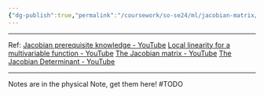 ```yaml
---
{"dg-publish":true,"permalink":"/coursework/so-se24/ml/jacobian-matrix/","noteIcon":""}
---
```


---
Ref: 
[Jacobian prerequisite knowledge - YouTube](https://www.youtube.com/watch?v=VmfTXVG9S0U&list=PLSQl0a2vh4HC5feHa6Rc5c0wbRTx56nF7&index=69&pp=iAQB)
[Local linearity for a multivariable function - YouTube](https://www.youtube.com/watch?v=Vnga_psnCAo&list=PLSQl0a2vh4HC5feHa6Rc5c0wbRTx56nF7&index=70&pp=iAQB)
[The Jacobian matrix - YouTube](https://www.youtube.com/watch?v=bohL918kXQk&list=PLEZWS2fT1672lJI7FT5OXHJU6cTgkSzV2&index=5)
[The Jacobian Determinant - YouTube](https://www.youtube.com/watch?v=p46QWyHQE6M&list=PLSQl0a2vh4HC5feHa6Rc5c0wbRTx56nF7&index=73&pp=iAQB)

---

Notes are in the physical Note, get them here!
#TODO
